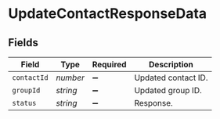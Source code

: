 # UpdateContactResponseData


## Fields

| Field               | Type                | Required            | Description         |
| ------------------- | ------------------- | ------------------- | ------------------- |
| `contactId`         | *number*            | :heavy_minus_sign:  | Updated contact ID. |
| `groupId`           | *string*            | :heavy_minus_sign:  | Updated group ID.   |
| `status`            | *string*            | :heavy_minus_sign:  | Response.           |